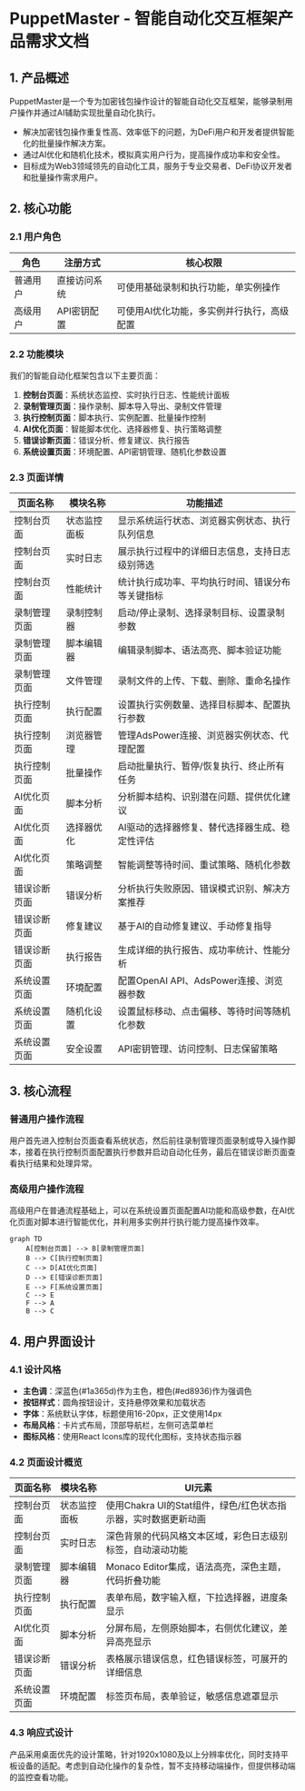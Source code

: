 # PuppetMaster - 智能自动化交互框架产品需求文档

## 1. 产品概述

PuppetMaster是一个专为加密钱包操作设计的智能自动化交互框架，能够录制用户操作并通过AI辅助实现批量自动化执行。
- 解决加密钱包操作重复性高、效率低下的问题，为DeFi用户和开发者提供智能化的批量操作解决方案。
- 通过AI优化和随机化技术，模拟真实用户行为，提高操作成功率和安全性。
- 目标成为Web3领域领先的自动化工具，服务于专业交易者、DeFi协议开发者和批量操作需求用户。

## 2. 核心功能

### 2.1 用户角色

| 角色 | 注册方式 | 核心权限 |
|------|----------|----------|
| 普通用户 | 直接访问系统 | 可使用基础录制和执行功能，单实例操作 |
| 高级用户 | API密钥配置 | 可使用AI优化功能，多实例并行执行，高级配置 |

### 2.2 功能模块

我们的智能自动化框架包含以下主要页面：
1. **控制台页面**：系统状态监控、实时执行日志、性能统计面板
2. **录制管理页面**：操作录制、脚本导入导出、录制文件管理
3. **执行控制页面**：脚本执行、实例配置、批量操作控制
4. **AI优化页面**：智能脚本优化、选择器修复、执行策略调整
5. **错误诊断页面**：错误分析、修复建议、执行报告
6. **系统设置页面**：环境配置、API密钥管理、随机化参数设置

### 2.3 页面详情

| 页面名称 | 模块名称 | 功能描述 |
|----------|----------|----------|
| 控制台页面 | 状态监控面板 | 显示系统运行状态、浏览器实例状态、执行队列信息 |
| 控制台页面 | 实时日志 | 展示执行过程中的详细日志信息，支持日志级别筛选 |
| 控制台页面 | 性能统计 | 统计执行成功率、平均执行时间、错误分布等关键指标 |
| 录制管理页面 | 录制控制器 | 启动/停止录制、选择录制目标、设置录制参数 |
| 录制管理页面 | 脚本编辑器 | 编辑录制脚本、语法高亮、脚本验证功能 |
| 录制管理页面 | 文件管理 | 录制文件的上传、下载、删除、重命名操作 |
| 执行控制页面 | 执行配置 | 设置执行实例数量、选择目标脚本、配置执行参数 |
| 执行控制页面 | 浏览器管理 | 管理AdsPower连接、浏览器实例状态、代理配置 |
| 执行控制页面 | 批量操作 | 启动批量执行、暂停/恢复执行、终止所有任务 |
| AI优化页面 | 脚本分析 | 分析脚本结构、识别潜在问题、提供优化建议 |
| AI优化页面 | 选择器优化 | AI驱动的选择器修复、替代选择器生成、稳定性评估 |
| AI优化页面 | 策略调整 | 智能调整等待时间、重试策略、随机化参数 |
| 错误诊断页面 | 错误分析 | 分析执行失败原因、错误模式识别、解决方案推荐 |
| 错误诊断页面 | 修复建议 | 基于AI的自动修复建议、手动修复指导 |
| 错误诊断页面 | 执行报告 | 生成详细的执行报告、成功率统计、性能分析 |
| 系统设置页面 | 环境配置 | 配置OpenAI API、AdsPower连接、浏览器参数 |
| 系统设置页面 | 随机化设置 | 设置鼠标移动、点击偏移、等待时间等随机化参数 |
| 系统设置页面 | 安全设置 | API密钥管理、访问控制、日志保留策略 |

## 3. 核心流程

### 普通用户操作流程
用户首先进入控制台页面查看系统状态，然后前往录制管理页面录制或导入操作脚本，接着在执行控制页面配置执行参数并启动自动化任务，最后在错误诊断页面查看执行结果和处理异常。

### 高级用户操作流程
高级用户在普通流程基础上，可以在系统设置页面配置AI功能和高级参数，在AI优化页面对脚本进行智能优化，并利用多实例并行执行能力提高操作效率。

```mermaid
graph TD
    A[控制台页面] --> B[录制管理页面]
    B --> C[执行控制页面]
    C --> D[AI优化页面]
    D --> E[错误诊断页面]
    E --> F[系统设置页面]
    C --> E
    F --> A
    B --> C
```

## 4. 用户界面设计

### 4.1 设计风格

- **主色调**：深蓝色(#1a365d)作为主色，橙色(#ed8936)作为强调色
- **按钮样式**：圆角按钮设计，支持悬停效果和加载状态
- **字体**：系统默认字体，标题使用16-20px，正文使用14px
- **布局风格**：卡片式布局，顶部导航栏，左侧可选菜单栏
- **图标风格**：使用React Icons库的现代化图标，支持状态指示器

### 4.2 页面设计概览

| 页面名称 | 模块名称 | UI元素 |
|----------|----------|--------|
| 控制台页面 | 状态监控面板 | 使用Chakra UI的Stat组件，绿色/红色状态指示器，实时数据更新动画 |
| 控制台页面 | 实时日志 | 深色背景的代码风格文本区域，彩色日志级别标签，自动滚动功能 |
| 录制管理页面 | 脚本编辑器 | Monaco Editor集成，语法高亮，深色主题，代码折叠功能 |
| 执行控制页面 | 执行配置 | 表单布局，数字输入框，下拉选择器，进度条显示 |
| AI优化页面 | 脚本分析 | 分屏布局，左侧原始脚本，右侧优化建议，差异高亮显示 |
| 错误诊断页面 | 错误分析 | 表格展示错误信息，红色错误标签，可展开的详细信息 |
| 系统设置页面 | 环境配置 | 标签页布局，表单验证，敏感信息遮罩显示 |

### 4.3 响应式设计

产品采用桌面优先的设计策略，针对1920x1080及以上分辨率优化，同时支持平板设备的适配。考虑到自动化操作的复杂性，暂不支持移动端操作，但提供移动端的监控查看功能。